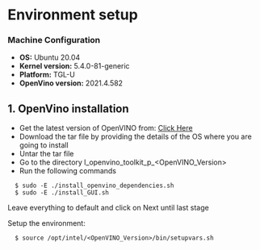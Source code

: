 # Environment setup

### Machine Configuration
* **OS:** Ubuntu 20.04
* **Kernel version:** 5.4.0-81-generic
* **Platform:** TGL-U
* **OpenVino version:** 2021.4.582

## 1. OpenVino installation
* Get the latest version of OpenVINO from:  [Click Here ](https://docs.openvinotoolkit.org/latest/openvino_docs_install_guides_installing_openvino_linux.html)
* Download the tar file by providing the details of the OS where you are going to install
* Untar the tar file
* Go to the directory l_openvino_toolkit_p_<OpenVINO_Version> 
* Run the following commands
```shell
  $ sudo -E ./install_openvino_dependencies.sh
  $ sudo -E ./install_GUI.sh
```
Leave everything to default and click on Next until last stage

Setup the environment: 
```shell
  $ source /opt/intel/<OpenVINO_Version>/bin/setupvars.sh
```